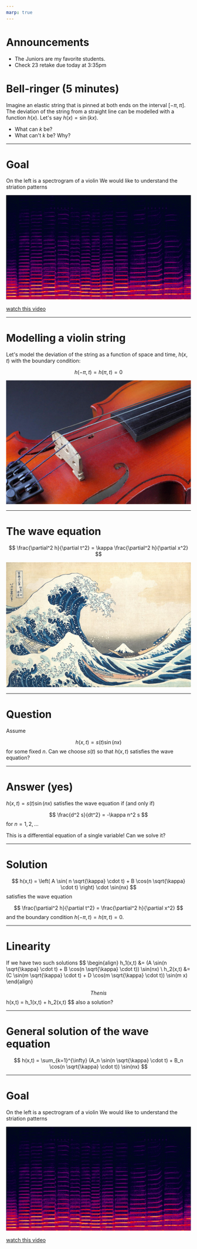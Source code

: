 ```yaml
---
marp: true
---
```


# Announcements
- The Juniors are my favorite students.
- Check 23 retake due today at 3:35pm

# Bell-ringer (5 minutes)


Imagine an elastic string that is pinned at both ends on the interval $[-\pi, \pi]$.  The deviation of the string from a straight line can be modelled with a function $h(x)$.  Let's
say $h(x) = \sin(kx)$.

- What can $k$ be?
- What can't $k$ be? Why?

<!-- have the students figure this out for themselves-->

---

# Goal

On the left is a spectrogram of a violin
We would like to understand the striation patterns

![bg right](images/Spectrogram_of_violin.png)

[watch this video](https://www.youtube.com/embed/6JeyiM0YNo4?si=iBHws45iXrHiIzNL)

<!-- 5 minutes -->
---

# Modelling a violin string

Let's model the deviation of the string as a function of space and time, $h(x,t)$ with the boundary condition:

$$
h(-\pi,t) = h(\pi,t) = 0
$$

![bg right](images/violin-strings.jpg)

<!-- 10 minute walk through the process of going from a function of space to a function of space time starting at t=0 -->

---

# The wave equation

$$
\frac{\partial^2 h}{\partial t^2} =  \kappa \frac{\partial^2 h}{\partial x^2}
$$

![bg right](images/hokusai.jpg)

<!-- 5 minutes You will need to explain the notion of a partial derivative-->
<!-- 5 minutes You will also need to explain how this is physically justified.  Do this with a picture-->

---

# Question
Assume

$$
  h(x,t) = s(t) \sin(nx)
$$
for some fixed $n$.
Can we choose $s(t)$ so that $h(x,t)$ satisfies the wave equation?

<!-- Check students understand the question (5 minutes) -->

---

# Answer (yes)

$h(x,t) = s(t) \sin(nx)$ satisfies the wave equation if (and only if)

$$
    \frac{d^2 s}{dt^2} = -\kappa n^2 s
$$
for $n=1,2,\dots$

This is a differential equation of a single variable!
Can we solve it?

<!-- See if the students can solve this (2 minutes) -->

---

# Solution

$$
h(x,t) = \left( A \sin( n \sqrt{\kappa} \cdot  t) + B \cos(n \sqrt{\kappa} \cdot t) \right) \cdot \sin(nx)  
$$
satisfies the wave equation

$$
\frac{\partial^2 h}{\partial t^2} =  \frac{\partial^2 h}{\partial x^2}
$$
and the boundary condition $h(-\pi,t) = h(\pi,t) = 0$.

<!-- You should have 15-20 minutes left -->

---

# Linearity
If we have two such solutions
$$
\begin{align}
    h_1(x,t) &= (A \sin(n \sqrt{\kappa} \cdot t) + B \cos(n \sqrt{\kappa} \cdot t)) \sin(nx) \\
    h_2(x,t) &= (C \sin(m \sqrt{\kappa} \cdot t) + D \cos(m \sqrt{\kappa} \cdot t)) \sin(m x)
\end{align}

$$
Then is
$$
    h(x,t) = h_1(x,t) + h_2(x,t)
$$
also a solution?


---
# General solution of the wave equation

$$
    h(x,t) = \sum_{k=1}^{\infty} (A_n \sin(n \sqrt{\kappa} \cdot t) + B_n \cos(n \sqrt{\kappa} \cdot t)) \sin(nx)
$$

<!-- note how the only oscillations we see in time are integers multiples of root(kappa)-->

---

# Goal

On the left is a spectrogram of a violin
We would like to understand the striation patterns

![bg right](images/Spectrogram_of_violin.png)

[watch this video](https://www.youtube.com/embed/6JeyiM0YNo4?si=iBHws45iXrHiIzNL)

